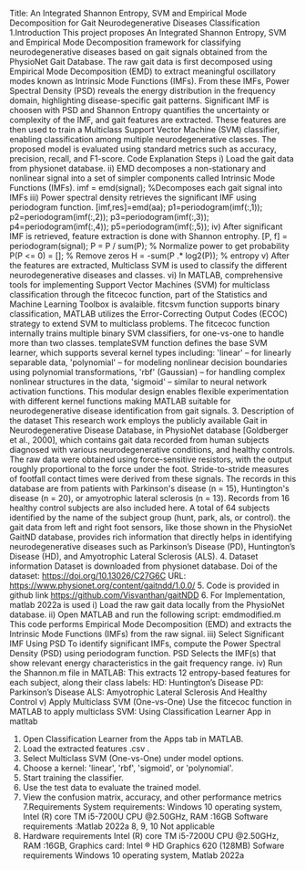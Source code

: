 Title: An Integrated Shannon Entropy, SVM and Empirical Mode Decomposition for Gait Neurodegenerative Diseases Classification
1.Introduction
This project proposes An Integrated Shannon Entropy, SVM and Empirical Mode Decomposition framework for classifying neurodegenerative diseases based on gait signals obtained from the PhysioNet Gait Database. The raw gait data is first decomposed using Empirical Mode Decomposition (EMD) to extract meaningful oscillatory modes known as Intrinsic Mode Functions (IMFs).  From these IMFs, Power Spectral Density (PSD)  reveals the energy distribution in the frequency domain, highlighting disease-specific gait patterns. Significant IMF is choosen with PSD and Shannon Entropy quantifies the uncertainty or complexity of  the IMF, and gait features are extracted. These features are then used to train a Multiclass Support Vector Machine (SVM) classifier, enabling classification among multiple neurodegenerative classes. The proposed model is evaluated using standard metrics such as accuracy, precision, recall, and F1-score.
Code Explanation Steps
i)	Load the gait data from physionet database.
ii)	 EMD decomposes a non-stationary and nonlinear signal into a set of simpler components called Intrinsic Mode Functions (IMFs).
imf = emd(signal);  %Decomposes each gait signal into IMFs
iii)	Power spectral density retrieves the significant IMF using periodogram function.
[imf,res]=emd(aa);
p1=periodogram(imf(:,1));
p2=periodogram(imf(:,2));
p3=periodogram(imf(:,3));
p4=periodogram(imf(:,4));
p5=periodogram(imf(:,5));
iv)	 After significant IMF is retrieved, feature extraction is done with Shannon entrophy.
[P, f] = periodogram(signal);
P = P / sum(P);      % Normalize power to get probability
P(P <= 0) = [];           % Remove zeros
H = -sum(P .* log2(P));  %  entropy
v)	After the features are extracted, Multiclass SVM is used to classify the different neurodegenerative diseases and classes. 
vi)	In MATLAB,  comprehensive tools for implementing Support Vector Machines (SVM) for multiclass classification through the fitcecoc function, part of the Statistics and Machine Learning Toolbox is avalaible. fitcsvm function supports binary classification, MATLAB utilizes the Error-Correcting Output Codes (ECOC) strategy to extend SVM to multiclass problems.
The fitcecoc function internally trains multiple binary SVM classifiers, for  one-vs-one  to handle more than two classes. templateSVM function defines the base SVM learner, which supports several kernel types including:
'linear' – for linearly separable data,  'polynomial' – for modeling nonlinear decision boundaries using polynomial transformations, 'rbf' (Gaussian) – for handling complex nonlinear structures in the data, 'sigmoid' – similar to neural network activation functions.
This modular design enables flexible experimentation with different kernel functions  making MATLAB suitable for  neurodegenerative disease identification from gait signals.
3. Description of the dataset
This research work employs the publicly available Gait in Neurodegenerative Disease Database, in PhysioNet  database [Goldberger et al., 2000], which contains gait data recorded from human subjects diagnosed with various neurodegenerative conditions, and healthy controls. The raw data were obtained using force-sensitive resistors, with the output roughly proportional to the force under the foot. Stride-to-stride measures of footfall contact times were derived from these signals. The records in this database are from patients with Parkinson's disease (n = 15), Huntington's disease (n = 20), or amyotrophic lateral sclerosis (n = 13). Records from 16 healthy control subjects are also included here.
A total of 64 subjects  identified by the name of the subject group (hunt, park, als, or control). the gait  data from left and right foot sensors, like those shown in the PhysioNet GaitND database, provides rich information that directly helps in identifying neurodegenerative diseases such as Parkinson’s Disease (PD), Huntington’s Disease (HD), and Amyotrophic Lateral Sclerosis (ALS).
4. Dataset information
Dataset is downloaded from physionet database.
Doi of the dataset: https://doi.org/10.13026/C27G6C
URL: https://www.physionet.org/content/gaitndd/1.0.0/
5. Code is provided in github link
https://github.com/Visvanthan/gaitNDD
6. For Implementation, matlab 2022a is used
i) Load the raw gait data locally from the PhysioNet database.
ii) Open MATLAB and run the following script:
emdmodified.m
This code performs Empirical Mode Decomposition (EMD) and extracts the Intrinsic Mode Functions (IMFs) from the raw signal.
iii) Select Significant IMF Using PSD
To identify significant IMFs, compute the Power Spectral Density (PSD) using periodogram function.
PSD Selects the IMF(s) that show relevant energy characteristics in the gait frequency range.
iv) Run the Shannon.m file in MATLAB:
This extracts 12 entropy-based features for each subject, along their class labels:
HD: Huntington’s Disease
PD: Parkinson’s Disease
ALS: Amyotrophic Lateral Sclerosis
And  Healthy Control
v) Apply Multiclass SVM (One-vs-One)
Use the fitcecoc function in MATLAB to apply multiclass SVM:
Using Classification Learner App in matltab
1.	Open Classification Learner from the Apps tab in MATLAB.
2.	Load the extracted features .csv .
3.	Select Multiclass SVM (One-vs-One) under model options.
4.	Choose a kernel: 'linear', 'rbf', 'sigmoid', or 'polynomial'.
5.	Start training the classifier.
6.	Use the test data to evaluate the trained model.
7.	View the confusion matrix, accuracy, and other performance metrics
7.Requirements
System requirements: Windows 10 operating system, Intel (R) core TM i5-7200U CPU @2.50GHz, RAM :16GB 
Software requirements :Matlab 2022a
8, 9, 10 Not applicable
11. Hardware requirements
 Intel (R) core TM i5-7200U CPU @2.50GHz, RAM :16GB, Graphics card: Intel ® HD Graphics 620 (128MB)
Sofware requirements
Windows 10 operating system, Matlab 2022a

